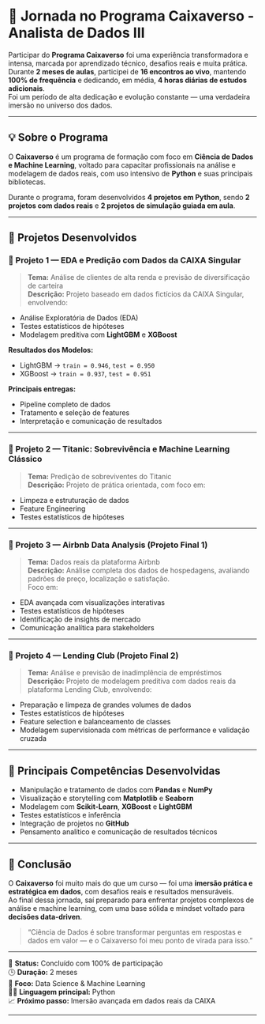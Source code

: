 # 🚀 Jornada no Programa **Caixaverso - Analista de Dados III**

Participar do **Programa Caixaverso** foi uma experiência transformadora e intensa, marcada por aprendizado técnico, desafios reais e muita prática.  
Durante **2 meses de aulas**, participei de **16 encontros ao vivo**, mantendo **100% de frequência** e dedicando, em média, **4 horas diárias de estudos adicionais**.  
Foi um período de alta dedicação e evolução constante — uma verdadeira imersão no universo dos dados.

---

## 💡 Sobre o Programa

O **Caixaverso** é um programa de formação com foco em **Ciência de Dados e Machine Learning**, voltado para capacitar profissionais na análise e modelagem de dados reais, com uso intensivo de **Python** e suas principais bibliotecas.

Durante o programa, foram desenvolvidos **4 projetos em Python**, sendo **2 projetos com dados reais** e **2 projetos de simulação guiada em aula**.

---

## 🧩 Projetos Desenvolvidos

### 🔹 Projeto 1 — EDA e Predição com Dados da CAIXA Singular
> **Tema:** Análise de clientes de alta renda e previsão de diversificação de carteira  
> **Descrição:** Projeto baseado em dados fictícios da CAIXA Singular, envolvendo:
- Análise Exploratória de Dados (EDA)
- Testes estatísticos de hipóteses
- Modelagem preditiva com **LightGBM** e **XGBoost**

**Resultados dos Modelos:**
- LightGBM → `train = 0.946`, `test = 0.950`  
- XGBoost → `train = 0.937`, `test = 0.951`  

**Principais entregas:**
- Pipeline completo de dados  
- Tratamento e seleção de features  
- Interpretação e comunicação de resultados  

---

### 🔹 Projeto 2 — Titanic: Sobrevivência e Machine Learning Clássico
> **Tema:** Predição de sobreviventes do Titanic  
> **Descrição:** Projeto de prática orientada, com foco em:
- Limpeza e estruturação de dados
- Feature Engineering
- Testes estatísticos de hipóteses

---

### 🔹 Projeto 3 — Airbnb Data Analysis (Projeto Final 1)
> **Tema:** Dados reais da plataforma Airbnb  
> **Descrição:** Análise completa dos dados de hospedagens, avaliando padrões de preço, localização e satisfação.  
Foco em:
- EDA avançada com visualizações interativas
- Testes estatísticos de hipóteses
- Identificação de insights de mercado  
- Comunicação analítica para stakeholders  

---

### 🔹 Projeto 4 — Lending Club (Projeto Final 2)
> **Tema:** Análise e previsão de inadimplência de empréstimos  
> **Descrição:** Projeto de modelagem preditiva com dados reais da plataforma Lending Club, envolvendo:
- Preparação e limpeza de grandes volumes de dados
- Testes estatísticos de hipóteses
- Feature selection e balanceamento de classes
- Modelagem supervisionada com métricas de performance e validação cruzada  

---

## 🧠 Principais Competências Desenvolvidas

- Manipulação e tratamento de dados com **Pandas** e **NumPy** 
- Visualização e storytelling com **Matplotlib** e **Seaborn**
- Modelagem com **Scikit-Learn**, **XGBoost** e **LightGBM**
- Testes estatísticos e inferência
- Integração de projetos no **GitHub**
- Pensamento analítico e comunicação de resultados técnicos

---

## 🌟 Conclusão

O **Caixaverso** foi muito mais do que um curso — foi uma **imersão prática e estratégica em dados**, com desafios reais e resultados mensuráveis.  
Ao final dessa jornada, saí preparado para enfrentar projetos complexos de análise e machine learning, com uma base sólida e mindset voltado para **decisões data-driven**.  

> “Ciência de Dados é sobre transformar perguntas em respostas e dados em valor — e o Caixaverso foi meu ponto de virada para isso.”

---

📘 **Status:** Concluído com 100% de participação  
🕒 **Duração:** 2 meses  
🎯 **Foco:** Data Science & Machine Learning  
👨‍💻 **Linguagem principal:** Python  
📈 **Próximo passo:** Imersão avançada em dados reais da CAIXA

---
